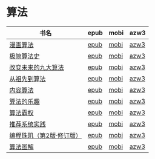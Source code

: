 # 算法

| 书名 | epub | mobi | azw3 |
| --- | --- | --- | --- |
| [漫画算法](http://ct.dalanmei.com/f/31084289-572117499-6e1784) | [epub](http://ct.dalanmei.com/f/31084289-572117499-6e1784) | [mobi](http://ct.dalanmei.com/f/31084289-571652676-de1869) | [azw3](http://ct.dalanmei.com/f/31084289-572179943-a37037) |
| [极简算法史](http://ct.dalanmei.com/f/31084289-571813037-1247a0) | [epub](http://ct.dalanmei.com/f/31084289-571813037-1247a0) | [mobi](http://ct.dalanmei.com/f/31084289-571543061-30bd9b) | [azw3](http://ct.dalanmei.com/f/31084289-572196492-dd1f47) |
| [改变未来的九大算法](http://ct.dalanmei.com/f/31084289-571820172-ffd62e) | [epub](http://ct.dalanmei.com/f/31084289-571820172-ffd62e) | [mobi](http://ct.dalanmei.com/f/31084289-571548678-67b851) | [azw3](http://ct.dalanmei.com/f/31084289-572199334-e47d32) |
| [从祖先到算法](http://ct.dalanmei.com/f/31084289-571988579-41ca74) | [epub](http://ct.dalanmei.com/f/31084289-571988579-41ca74) | [mobi](http://ct.dalanmei.com/f/31084289-571561583-b66be3) | [azw3](http://ct.dalanmei.com/f/31084289-571910443-337101) |
| [内容算法](http://ct.dalanmei.com/f/31084289-571818743-c38e19) | [epub](http://ct.dalanmei.com/f/31084289-571818743-c38e19) | [mobi](http://ct.dalanmei.com/f/31084289-571548295-fc4557) | [azw3](http://ct.dalanmei.com/f/31084289-572055902-d77dc3) |
| [算法的乐趣](http://ct.dalanmei.com/f/31084289-571835407-b075ef) | [epub](http://ct.dalanmei.com/f/31084289-571835407-b075ef) | [mobi](http://ct.dalanmei.com/f/31084289-571549713-bf1161) | [azw3](http://ct.dalanmei.com/f/31084289-572065714-f84747) |
| [算法霸权](http://ct.dalanmei.com/f/31084289-571844545-083c3a) | [epub](http://ct.dalanmei.com/f/31084289-571844545-083c3a) | [mobi](http://ct.dalanmei.com/f/31084289-571550338-acae88) | [azw3](http://ct.dalanmei.com/f/31084289-572066581-8fd195) |
| [推荐系统实践](http://ct.dalanmei.com/f/31084289-571884165-0b2c17) | [epub](http://ct.dalanmei.com/f/31084289-571884165-0b2c17) | [mobi](http://ct.dalanmei.com/f/31084289-571553325-05c0a1) | [azw3](http://ct.dalanmei.com/f/31084289-572069745-95b7ea) |
| [编程珠玑（第2版·修订版）](http://ct.dalanmei.com/f/31084289-571735517-924871) | [epub](http://ct.dalanmei.com/f/31084289-571735517-924871) | [mobi](http://ct.dalanmei.com/f/31084289-571584423-89c856) | [azw3](http://ct.dalanmei.com/f/31084289-571853500-504110) |
| [算法图解](http://ct.dalanmei.com/f/31084289-571781224-c39288) | [epub](http://ct.dalanmei.com/f/31084289-571781224-c39288) | [mobi](http://ct.dalanmei.com/f/31084289-571526420-d87715) | [azw3](http://ct.dalanmei.com/f/31084289-571881192-54e5f4) |
